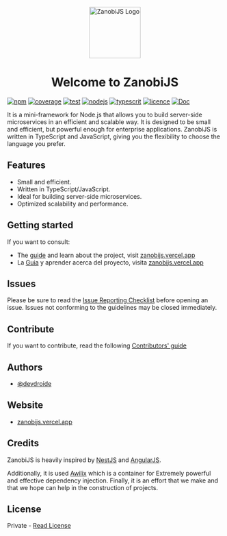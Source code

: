 <p align="center">
  <a href="https://zanobijs.vercel.app/" target="blank"><img src="https://zanobijs.vercel.app/_astro/ZanobiHero.__7I9OCQ_ZkaY1J.webp" width="120" alt="ZanobiJS Logo" /></a>
</p>

<H1 align="center">Welcome to ZanobiJS</H1>

[![npm](https://img.shields.io/badge/npm-v1.0.0-darkorange.svg)](https://www.npmjs.com/package/@zanobijs/cli)
[![coverage](https://img.shields.io/badge/coverage-100-green.svg)](https://mochajs.org/)
[![test](https://img.shields.io/badge/test-mocha-CC0000.svg)](https://mochajs.org/)
[![nodejs](https://img.shields.io/badge/nodejs->=16.0.0-darkgreen.svg)](https://nodejs.org)
[![typescrit](https://img.shields.io/badge/TS->=5.2.2-darkblue.svg)](https://www.typescriptlang.org/)
[![licence](https://img.shields.io/badge/licence-MIT-purple.svg)](https://en.wikipedia.org/wiki/MIT_License)
[![Doc](https://img.shields.io/badge/ZNB-Documentation-blue.svg)](https://zanobijs.vercel.app/)

It is a mini-framework for Node.js that allows you to build server-side microservices in an efficient and scalable way. It is designed to be small and efficient, but powerful enough for enterprise applications. ZanobiJS is written in TypeScript and JavaScript, giving you the flexibility to choose the language you prefer.
## Features

- Small and efficient.
- Written in TypeScript/JavaScript.
- Ideal for building server-side microservices.
- Optimized scalability and performance.

## Getting started

If you want to consult:
 - The [guide](https://zanobijs.vercel.app/en/) and learn about the project, visit [zanobijs.vercel.app](https://zanobijs.vercel.app/en/)
 - La [Guia](https://zanobijs.vercel.app/es/) y aprender acerca del proyecto, visita [zanobijs.vercel.app](https://zanobijs.vercel.app/en/)

## Issues

Please be sure to read the [Issue Reporting Checklist](https://github.com/devdroide/ZanobiJS/blob/main/CONTRIBUTING.md) before opening an issue. Issues not conforming to the guidelines may be closed immediately.

## Contribute

If you want to contribute, read the following [Contributors' guide](https://github.com/devdroide/ZanobiJS/blob/main/CONTRIBUTING.md#-submitting-an-issue)

## Authors

- [@devdroide](https://www.github.com/devdroide)

## Website

- [zanobijs.vercel.app](https://zanobijs.vercel.app/en/)

## Credits

ZanobiJS is heavily inspired by [NestJS](https://nestjs.com/) and [AngularJS](https://angularjs.org/).

Additionally, it is used [Awilix](https://github.com/jeffijoe/awilix#readme) which is a container for Extremely powerful and effective dependency injection. Finally, it is an effort that we make and that we hope can help in the construction of projects.

## License

Private - [Read License](https://github.com/devdroide/ZanobiJS/blob/main/LICENSE)
